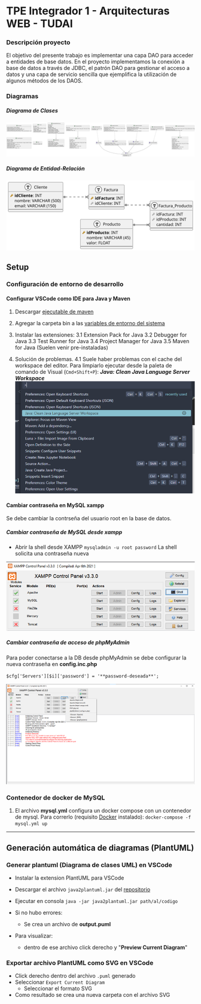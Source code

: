 # TPE Integrador 1 - Arquitecturas WEB - TUDAI
### Descripción proyecto
El objetivo del presente trabajo es implementar una capa DAO para acceder a entidades de base datos.
En el proyecto implementamos la conexión a base de datos a través de JDBC, el patrón DAO para gestionar el acceso a datos y una capa de servicio sencilla que ejemplifica la utilización de algunos métodos de los DAOS.

### Diagramas 
##### Diagrama de Clases 
![Diagrama de clases](readme-images/diagrama-clases.svg)
##### Diagrama de Entidad-Relación
![Diagrama entidad relación](readme-images/dere.svg)


## Setup
### Configuración de entorno de desarrollo
#### Configurar VSCode como IDE para Java y Maven
1. Descargar [ejecutable de maven](https://maven.apache.org/download.cgi)
2. Agregar la carpeta bin a las [variables de entorno del sistema](https://www.google.com/search?q=como+agregar+variables+de+entorno+en+windows&client=firefox-b-d&sca_esv=565424292&sxsrf=AM9HkKnrbZHzMBZhWkS_3x82b72a4Ugmhw%3A1694738724426&ei=JKkDZYbIGZTb1sQPoMySkAw&ved=0ahUKEwiG6p_dsauBAxWUrZUCHSCmBMIQ4dUDCA8&uact=5&oq=como+agregar+variables+de+entorno+en+windows&gs_lp=Egxnd3Mtd2l6LXNlcnAiLGNvbW8gYWdyZWdhciB2YXJpYWJsZXMgZGUgZW50b3JubyBlbiB3aW5kb3dzMgcQIxiKBRgnMgUQABiABDIGEAAYFhgeMgYQABgWGB4yBhAAGBYYHjIGEAAYFhgeMgYQABgWGB5I4wdQpQNY-wVwAXgBkAEAmAGLAaAB-AGqAQMwLjK4AQPIAQD4AQHCAgoQABhHGNYEGLAD4gMEGAAgQYgGAZAGCA&sclient=gws-wiz-serp)
3. Instalar las extensiones:
3.1 Extension Pack for Java
3.2 Debugger for Java
3.3 Test Runner for Java
3.4 Project Manager for Java
3.5 Maven for Java
 (Suelen venir pre-instaladas)

4. Solución de problemas.
4.1 Suele haber problemas con el cache del workspace del editor. Para limpiarlo ejecutar desde la paleta de comando de Visual (`Cmd+Shift+P`): 
  ***Java: Clean Java Language Server Workspace***
  ![Java: Clean Java Language Server Workspace](readme-images/java-clean-language-server-workspace.png)
#### Cambiar contraseña en MySQL xampp

 Se debe cambiar la contrseña del usuario root en la base de datos.

##### Cambiar contraseña de MySQL desde xampp
 - Abrir la shell desde XAMPP
`mysqladmin -u root password`
  La shell solicita una contraseña nueva

 ![xampp-shell](readme-images/xampp-shell.png)

##### Cambiar contraseña de acceso de phpMyAdmin
 Para poder conectarse a la DB desde phpMyAdmin se debe configurar la nueva contraseña en **config.inc.php**

 `$cfg['Servers'][$i]['password'] = '**password-deseada**';`


![config.inc.php](readme-images/config.inc.php.png)
### Contenedor de docker de MySQL 
1. El archivo **mysql.yml** configura un docker compose con un contenedor de mysql. Para correrlo (requisito [Docker](https://www.docker.com/products/docker-desktop/) instalado): 
`docker-compose -f mysql.yml up`
-------------------------
## Generación automática de diagramas (PlantUML)
### Generar plantuml (Diagrama de clases UML) en VSCode
 - Instalar la extension PlantUML para VSCode 
 - Descargar el archivo `java2plantuml.jar` del [repositorio](https://github.com/mirajp1/java2plantuml/tree/master/src/main/java)
 - Ejecutar en consola `java -jar java2plantuml.jar path/al/codigo`

 - Si no hubo errores: 
    - Se crea un archivo de **output.puml**
 - Para visualizar: 
      - dentro de ese archivo click derecho y "**Preview Current Diagram**"

### Exportar archivo PlantUML como SVG en VSCode
* Click derecho dentro del archivo `.puml` generado 
* Seleccionar `Export Current Diagram`
  - Seleccionar el formato SVG
* Como resultado se crea una nueva carpeta con el archivo SVG
